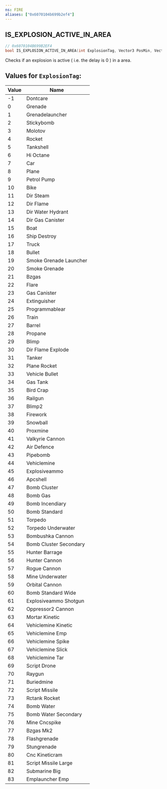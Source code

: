 ```yaml
---
ns: FIRE
aliases: ["0x6070104b699b2ef4"]
---
```

## IS_EXPLOSION_ACTIVE_IN_AREA

```c
// 0x6070104B699B2EF4
bool IS_EXPLOSION_ACTIVE_IN_AREA(int ExplosionTag, Vector3 PosMin, Vector3 PosMax);
```

Checks if an explosion is active ( i.e. the delay is 0 ) in a area.

## Values for `ExplosionTag`:
| Value | Name |
| --- | --- |
| -1 | Dontcare |
| 0 | Grenade |
| 1 | Grenadelauncher |
| 2 | Stickybomb |
| 3 | Molotov |
| 4 | Rocket |
| 5 | Tankshell |
| 6 | Hi Octane |
| 7 | Car |
| 8 | Plane |
| 9 | Petrol Pump |
| 10 | Bike |
| 11 | Dir Steam |
| 12 | Dir Flame |
| 13 | Dir Water Hydrant |
| 14 | Dir Gas Canister |
| 15 | Boat |
| 16 | Ship Destroy |
| 17 | Truck |
| 18 | Bullet |
| 19 | Smoke Grenade Launcher |
| 20 | Smoke Grenade |
| 21 | Bzgas |
| 22 | Flare |
| 23 | Gas Canister |
| 24 | Extinguisher |
| 25 | Programmablear |
| 26 | Train |
| 27 | Barrel |
| 28 | Propane |
| 29 | Blimp |
| 30 | Dir Flame Explode |
| 31 | Tanker |
| 32 | Plane Rocket |
| 33 | Vehicle Bullet |
| 34 | Gas Tank |
| 35 | Bird Crap |
| 36 | Railgun |
| 37 | Blimp2 |
| 38 | Firework |
| 39 | Snowball |
| 40 | Proxmine |
| 41 | Valkyrie Cannon |
| 42 | Air Defence |
| 43 | Pipebomb |
| 44 | Vehiclemine |
| 45 | Explosiveammo |
| 46 | Apcshell |
| 47 | Bomb Cluster |
| 48 | Bomb Gas |
| 49 | Bomb Incendiary |
| 50 | Bomb Standard |
| 51 | Torpedo |
| 52 | Torpedo Underwater |
| 53 | Bombushka Cannon |
| 54 | Bomb Cluster Secondary |
| 55 | Hunter Barrage |
| 56 | Hunter Cannon |
| 57 | Rogue Cannon |
| 58 | Mine Underwater |
| 59 | Orbital Cannon |
| 60 | Bomb Standard Wide |
| 61 | Explosiveammo Shotgun |
| 62 | Oppressor2 Cannon |
| 63 | Mortar Kinetic |
| 64 | Vehiclemine Kinetic |
| 65 | Vehiclemine Emp |
| 66 | Vehiclemine Spike |
| 67 | Vehiclemine Slick |
| 68 | Vehiclemine Tar |
| 69 | Script Drone |
| 70 | Raygun |
| 71 | Buriedmine |
| 72 | Script Missile |
| 73 | Rctank Rocket |
| 74 | Bomb Water |
| 75 | Bomb Water Secondary |
| 76 | Mine Cncspike |
| 77 | Bzgas Mk2 |
| 78 | Flashgrenade |
| 79 | Stungrenade |
| 80 | Cnc Kineticram |
| 81 | Script Missile Large |
| 82 | Submarine Big |
| 83 | Emplauncher Emp |

